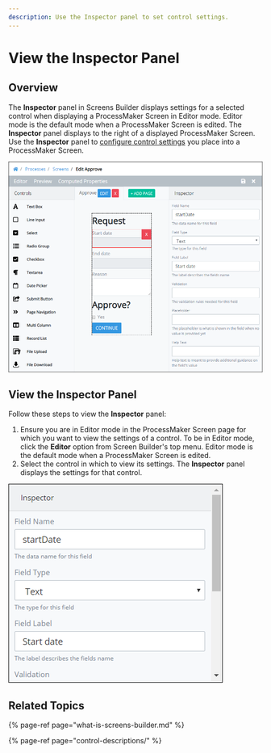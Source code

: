 ```yaml
---
description: Use the Inspector panel to set control settings.
---
```


# View the Inspector Panel

## Overview

The **Inspector** panel in Screens Builder displays settings for a selected control when displaying a ProcessMaker Screen in Editor mode. Editor mode is the default mode when a ProcessMaker Screen is edited. The **Inspector** panel displays to the right of a displayed ProcessMaker Screen. Use the **Inspector** panel to [configure control settings](control-descriptions/) you place into a ProcessMaker Screen.

![Screens Builder displaying the Inspector panel in Editor mode ](../../../.gitbook/assets/screens-editor-mode-processes.png)

## View the Inspector Panel

Follow these steps to view the **Inspector** panel:

1. Ensure you are in Editor mode in the ProcessMaker Screen page for which you want to view the settings of a control. To be in Editor mode, click the **Editor** option from Screen Builder's top menu. Editor mode is the default mode when a ProcessMaker Screen is edited.
2. Select the control in which to view its settings. The **Inspector** panel displays the settings for that control.

![Inspector panel displaying control settings in Editor mode](../../../.gitbook/assets/inspector-panel-scripts-builder-processes.png)

## Related Topics

{% page-ref page="what-is-screens-builder.md" %}

{% page-ref page="control-descriptions/" %}



